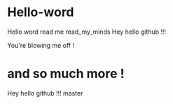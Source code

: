 # Hello-word

Hello word read me
 read_my_minds
Hey hello github !!!

You're blowing me off !

and so much more  !
=======
Hey hello github !!!
master
